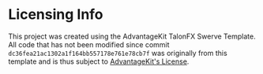 # Licensing Info

This project was created using the AdvantageKit TalonFX Swerve Template. All code that has not been modified since commit `dc36fea21ac1302a1f164bb557178e761e78cb7f` was originally from this template and is thus subject to [AdvantageKit's License](./AdvantageKit_LICENSE).